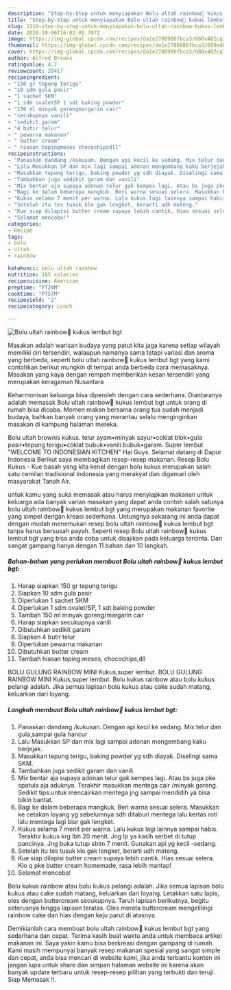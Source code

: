 ```yaml
---
description: "Step-by-Step untuk menyiapakan Bolu ultah rainbow🌈 kukus lembut bgt Sempurna"
title: "Step-by-Step untuk menyiapakan Bolu ultah rainbow🌈 kukus lembut bgt Sempurna"
slug: 2210-step-by-step-untuk-menyiapakan-bolu-ultah-rainbow-kukus-lembut-bgt-sempurna
date: 2020-10-06T16:02:05.707Z
image: https://img-global.cpcdn.com/recipes/da1e2788986fbca3/680x482cq70/bolu-ultah-rainbow🌈-kukus-lembut-bgt-foto-resep-utama.jpg
thumbnail: https://img-global.cpcdn.com/recipes/da1e2788986fbca3/680x482cq70/bolu-ultah-rainbow🌈-kukus-lembut-bgt-foto-resep-utama.jpg
cover: https://img-global.cpcdn.com/recipes/da1e2788986fbca3/680x482cq70/bolu-ultah-rainbow🌈-kukus-lembut-bgt-foto-resep-utama.jpg
author: Alfred Brooks
ratingvalue: 4.7
reviewcount: 20417
recipeingredient:
- "150 gr tepung terigu"
- "10 sdm gula pasir"
- "1 sachet SKM"
- "1 sdm ovaletSP 1 sdt baking powder"
- "150 ml minyak gorengmargarin cair"
- "secukupnya vanili"
- "sedikit garam"
- "4 butir telur"
- " pewarna makanan"
- " butter cream"
- " hiasan topingmeses chocochipsdll"
recipeinstructions:
- "Panaskan dandang /kukusan. Dengan api kecil ke sedang. Mix telur dan gula,sampai gula hancur"
- "Lalu Masukkan SP dan mix lagi sampai adonan mengembang kaku berjejak."
- "Masukkan tepung terigu, baking powder yg sdh diayak. Diselingi sama SKM."
- "Tambahkan juga sedikit garam dan vanili"
- "Mix bentar aja supaya adonan telur gak kempes lagi. Atau bs juga pke spatula aja aduknya. Terakhir masukkan mentega cair /minyak goreng. Sedikit tips:untuk mencairkan mentega jng sampai mendidih ya bisa bikin bantat."
- "Bagi ke dalam beberapa mangkuk. Beri warna sesuai selera. Masukkan ke cetakan loyang yg sebelumnya sdh ditaburi mentega lalu kertas roti lalu mentega lagi biar gak lengket."
- "Kukus selama 7 menit per warna. Lalu kukus lagi lainnya sampai habis. Terakhir kukus krg lbh 20 menit. Jng lp ya kasih serbet di tutup pancinya. Jng buka tutup sblm 7 menit. Gunakan api yg kecil -sedang."
- "Setelah itu tes tusuk klo gak lengket, berarti udh mateng."
- "Kue siap dilapisi butter cream supaya lebih cantik. Hias sesuai selera. Klo q pke butter cream homemade, rasa lebih mantap!"
- "Selamat mencoba!"
categories:
- Recipe
tags:
- bolu
- ultah
- rainbow

katakunci: bolu ultah rainbow 
nutrition: 165 calories
recipecuisine: American
preptime: "PT24M"
cooktime: "PT57M"
recipeyield: "2"
recipecategory: Lunch

---
```



![Bolu ultah rainbow🌈 kukus lembut bgt](https://img-global.cpcdn.com/recipes/da1e2788986fbca3/680x482cq70/bolu-ultah-rainbow🌈-kukus-lembut-bgt-foto-resep-utama.jpg)

Masakan adalah warisan budaya yang patut kita jaga karena setiap wilayah memiliki ciri tersendiri, walaupun namanya sama tetapi variasi dan aroma yang berbeda, seperti bolu ultah rainbow🌈 kukus lembut bgt yang kami contohkan berikut mungkin di tempat anda berbeda cara memasaknya. Masakan yang kaya dengan rempah memberikan kesan tersendiri yang merupakan keragaman Nusantara

Keharmonisan keluarga bisa diperoleh dengan cara sederhana. Diantaranya adalah memasak Bolu ultah rainbow🌈 kukus lembut bgt untuk orang di rumah bisa dicoba. Momen makan bersama orang tua sudah menjadi budaya, bahkan banyak orang yang merantau selalu menginginkan masakan di kampung halaman mereka.

Bolu ultah brownis kukus. telur ayam•minyak sayur•coklat blok•gula pasir•tepung terigu•coklat bubuk•vanili bubuk•garam. Super lembut &#34;WELCOME TO INDONESIAN KITCHEN&#34; Hai Guys. Selamat datang di Dapur Indonesia Berikut saya membagikan resep-resep makanan. Resep Bolu Kukus - Kue basah yang kita kenal dengan bolu kukus merupakan salah satu cemilan tradisional Indonesia yang merakyat dan digemari oleh masyarakat Tanah Air.

untuk kamu yang suka memasak atau harus menyiapkan makanan untuk keluarga ada banyak varian masakan yang dapat anda contoh salah satunya bolu ultah rainbow🌈 kukus lembut bgt yang merupakan makanan favorite yang simpel dengan kreasi sederhana. Untungnya sekarang ini anda dapat dengan mudah menemukan resep bolu ultah rainbow🌈 kukus lembut bgt tanpa harus bersusah payah.
Seperti resep Bolu ultah rainbow🌈 kukus lembut bgt yang bisa anda coba untuk disajikan pada keluarga tercinta. Dan sangat gampang hanya dengan 11 bahan dan 10 langkah.


<!--inarticleads1-->

##### Bahan-bahan yang perlukan membuat Bolu ultah rainbow🌈 kukus lembut bgt:

1. Harap siapkan 150 gr tepung terigu
1. Siapkan 10 sdm gula pasir
1. Diperlukan 1 sachet SKM
1. Diperlukan 1 sdm ovalet/SP, 1 sdt baking powder
1. Tambah 150 ml minyak goreng/margarin cair
1. Harap siapkan secukupnya vanili
1. Dibutuhkan sedikit garam
1. Siapkan 4 butir telur
1. Diperlukan  pewarna makanan
1. Dibutuhkan  butter cream
1. Tambah  hiasan toping:meses, chocochips,dll


BOLU GULUNG RAINBOW MINI Kukus,super lembut. BOLU GULUNG RAINBOW MINI Kukus,super lembut. Bolu kukus rainbow atau bolu kukus pelangi adalah. Jika semua lapisan bolu kukus atau cake sudah matang, keluarkan dari loyang. 

<!--inarticleads2-->

##### Langkah membuat  Bolu ultah rainbow🌈 kukus lembut bgt:

1. Panaskan dandang /kukusan. Dengan api kecil ke sedang. Mix telur dan gula,sampai gula hancur
1. Lalu Masukkan SP dan mix lagi sampai adonan mengembang kaku berjejak.
1. Masukkan tepung terigu, baking powder yg sdh diayak. Diselingi sama SKM.
1. Tambahkan juga sedikit garam dan vanili
1. Mix bentar aja supaya adonan telur gak kempes lagi. Atau bs juga pke spatula aja aduknya. Terakhir masukkan mentega cair /minyak goreng. Sedikit tips:untuk mencairkan mentega jng sampai mendidih ya bisa bikin bantat.
1. Bagi ke dalam beberapa mangkuk. Beri warna sesuai selera. Masukkan ke cetakan loyang yg sebelumnya sdh ditaburi mentega lalu kertas roti lalu mentega lagi biar gak lengket.
1. Kukus selama 7 menit per warna. Lalu kukus lagi lainnya sampai habis. Terakhir kukus krg lbh 20 menit. Jng lp ya kasih serbet di tutup pancinya. Jng buka tutup sblm 7 menit. Gunakan api yg kecil -sedang.
1. Setelah itu tes tusuk klo gak lengket, berarti udh mateng.
1. Kue siap dilapisi butter cream supaya lebih cantik. Hias sesuai selera. Klo q pke butter cream homemade, rasa lebih mantap!
1. Selamat mencoba!


Bolu kukus rainbow atau bolu kukus pelangi adalah. Jika semua lapisan bolu kukus atau cake sudah matang, keluarkan dari loyang. Letakkan satu lapis, oles dengan buttercream secukupnya. Taruh lapisan berikutnya, begitu seterusnya hingga lapisan teratas. Oles merata buttercream mengelilingi rainbow cake dan hias dengan keju parut di atasnya. 

Demikianlah cara membuat bolu ultah rainbow🌈 kukus lembut bgt yang sederhana dan cepat. Terima kasih buat waktu anda untuk membaca artikel makanan ini. Saya yakin kamu bisa berkreasi dengan gampang di rumah. Kami masih mempunyai banyak resep makanan spesial yang sangat simple dan cepat, anda bisa mencari di website kami, jika anda terbantu konten ini jangan lupa untuk share dan simpan halaman website ini karena akan banyak update terbaru untuk resep-resep pilihan yang terbukti dan teruji. Siap Memasak !!. 

